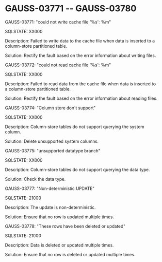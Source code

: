 # GAUSS-03771 -- GAUSS-03780<a name="EN-US_TOPIC_0302072986"></a>

GAUSS-03771: "could not write cache file '%s': %m"

SQLSTATE: XX000

Description: Failed to write data to the cache file when data is inserted to a column-store partitioned table.

Solution: Rectify the fault based on the error information about writing files.

GAUSS-03772: "could not read cache file '%s': %m"

SQLSTATE: XX000

Description: Failed to read data from the cache file when data is inserted to a column-store partitioned table.

Solution: Rectify the fault based on the error information about reading files.

GAUSS-03774: "Column store don't support"

SQLSTATE: XX000

Description: Column-store tables do not support querying the system column.

Solution: Delete unsupported system columns.

GAUSS-03775: "unsupported datatype branch"

SQLSTATE: XX000

Description: Column-store tables do not support querying the data type.

Solution: Check the data type.

GAUSS-03777: "Non-deterministic UPDATE"

SQLSTATE: 21000

Description: The update is non-deterministic.

Solution: Ensure that no row is updated multiple times.

GAUSS-03778: "These rows have been deleted or updated"

SQLSTATE: 21000

Description: Data is deleted or updated multiple times.

Solution: Ensure that no row is deleted or updated multiple times.

